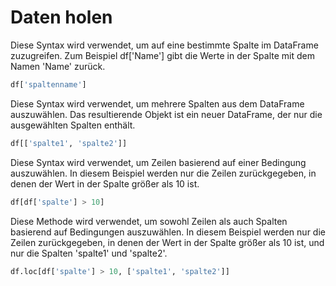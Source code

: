 # Daten holen
Diese Syntax wird verwendet, um auf eine bestimmte Spalte im DataFrame zuzugreifen. Zum Beispiel df['Name'] gibt die Werte in der Spalte mit dem Namen 'Name' zurück.

```python
df['spaltenname']
```

Diese Syntax wird verwendet, um mehrere Spalten aus dem DataFrame auszuwählen. Das resultierende Objekt ist ein neuer DataFrame, der nur die ausgewählten Spalten enthält.

```python
df[['spalte1', 'spalte2']]
```
Diese Syntax wird verwendet, um Zeilen basierend auf einer Bedingung auszuwählen. In diesem Beispiel werden nur die Zeilen zurückgegeben, in denen der Wert in der Spalte größer als 10 ist.

```python
df[df['spalte'] > 10]
```

Diese Methode wird verwendet, um sowohl Zeilen als auch Spalten basierend auf Bedingungen auszuwählen. In diesem Beispiel werden nur die Zeilen zurückgegeben, in denen der Wert in der Spalte größer als 10 ist, und nur die Spalten 'spalte1' und 'spalte2'.

```python
df.loc[df['spalte'] > 10, ['spalte1', 'spalte2']]
```